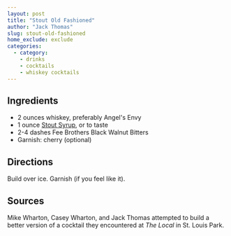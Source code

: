 ```yaml
---
layout: post
title: "Stout Old Fashioned"
author: "Jack Thomas"
slug: stout-old-fashioned
home_exclude: exclude
categories:
  - category:
    - drinks
    - cocktails
    - whiskey cocktails
---
```


## Ingredients

- 2 ounces whiskey, preferably Angel's Envy
- 1 ounce [Stout Syrup](/stout-syrup.html), or to taste
- 2-4 dashes Fee Brothers Black Walnut Bitters
- Garnish: cherry (optional)

## Directions

Build over ice. Garnish (if you feel like it).

## Sources

Mike Wharton, Casey Wharton, and Jack Thomas attempted to build a better version of a cocktail they encountered at *The Local* in St. Louis Park.
